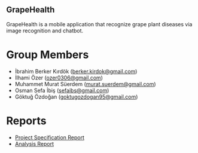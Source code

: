 ## GrapeHealth

GrapeHealth is a mobile application that recognize grape plant diseases via image recognition and chatbot.

# Group Members

- İbrahim Berker Kırdök (berker.kirdok@gmail.com)
- İlhami Özer (ozer0306@gmail.com)
- Muhammet Murat Süerdem (murat.suerdem@gmail.com)
- Osman Sefa İbiş (sefaibs@gmail.com)
- Göktuğ Özdoğan (goktugozdogan95@gmail.com)

# Reports

- [Project Specification Report](https://github.com/brker/GrapeHealth/blob/master/CS%20491%20-%20Project%20Specification%20Report.pdf)
- [Analysis Report](https://github.com/brker/GrapeHealth/blob/master/Analysis%20Report.pdf)



